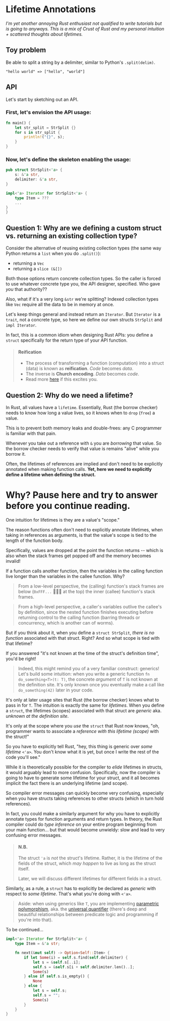 # Lifetime Annotations

_I'm yet another annoying Rust enthusiast not qualified to write tutorials but is going to anyways.
This is a mix of Crust of Rust and my personal intuition + scattered thoughts about lifetimes._

## Toy problem

Be able to split a string by a delimiter, similar to Python's `.split(delim)`.

`"hello world" => ["hello", "world"]`

## API

Let's start by sketching out an API.

### First, let's envision the API usage:

```rust
fn main() {
    let str_split = StrSplit {}
    for s in str_split {
        println!("{}", s);
    }
}
```

### Now, let's define the skeleton enabling the usage:
```rust
pub struct StrSplit<'a> {
    s: &'a str,
    delimiter: &'a str,
}

impl<'a> Iterator for StrSplit<'a> {
    type Item = ???
    ...
}
}
```

## Question 1: Why are we defining a custom struct vs. returning an existing collection type?

Consider the alternative of reusing existing collection types (the same way Python returns a `list`
when you do `.split()`):
- returning a `Vec`
- returning a `slice (&[])`

Both those options return concrete collection types. So the caller is forced to use whatever concrete
type you, the API designer, specified. Who gave _you_ that authority??

Also, what if it's a very long `&str` we're splitting? Indexed collection types like `Vec` require 
all the data to be in memory at once.

Let's keep things general and instead return an `Iterator`. But `Iterator` is a `trait`, not a 
concrete type, so here we define our own structs `StrSplit` and `impl Iterator`.

In fact, this is a common idiom when designing Rust APIs: you define a `struct` specifically for
the return type of your API function.

> #### Reification
> * The process of transforming a function (computation) into a struct (data) is known as **reification**. _Code_ becomes _data_.
> * The inverse is **Church encoding**. _Data_ becomes _code_.
> * Read more [here](https://underscore.io/blog/posts/2017/06/02/uniting-church-and-state.html) if this excites you.


## Question 2: Why do we need a lifetime?

In Rust, all values have a `lifetime`. Essentially, Rust (the borrow checker) needs to know how
long a value lives, so it knows when to `drop` (`free`) a value.

This is to prevent both memory leaks and double-frees: any C programmer is familiar with that pain.

Whenever you take out a reference with `&` you are _borrowing_ that value. So the borrow checker
needs to verify that value is remains "alive" while you borrow it.

Often, the lifetimes of references are implied and don't need to be explicitly annotated when 
making function calls. **Yet, here we need to explicitly define a lifetime when defining the 
struct.**

# Why? Pause here and try to answer before you continue reading.

One intuition for lifetimes is they are a value's "scope."

The reason functions often don't need to explicitly annotate lifetimes, when taking in
references as arguments, is that the value's scope is tied to the length of the function body.

Specifically, values are dropped at the point the function returns -- which is also when the stack 
frames get popped off and the memory becomes invalid!

If a function calls another function, then the variables in the calling function live 
longer than the variables in the callee function. Why?

> From a low-level perspective, the (calling) function's stack frames are below (`0xFFF...` 🦊🦊🦊 
> at the top) the inner (callee) function's stack frames.

> From a high-level perspective, a caller's variables outlive the callee's by definition, since
> the nested function finishes executing before returning control to the calling function
> (barring threads or concurrency, which is another can of worms).

But if you think about it, when you define a `struct StrSplit`, _there is no function_ associated
with that struct. Right? And so what scope is tied with that lifetime?

If you answered "it's not known at the time of the struct's definition time", you'd be right!

> Indeed, this might remind you of a very familiar construct: generics!
> Let's build some intuition: when you write a generic function
> `fn do_something<T>(t: T)`, the concrete _argument_ of `T` is not known at the definition site.
> It's only known once you eventually make a call like `do_something(42)` later in your code.

It's only at later usage sites that Rust (the borrow checker) knows what to pass in for `T`.
The intuition is exactly the same for _lifetimes_. When you define a `struct`, the 
lifetimes (scopes) associated with that struct are _generic_ aka. _unknown at the definition site_.

It's only at the scope where you _use_ the `struct` that Rust now knows, "oh, programmer wants to 
associate a _reference with this lifetime (scope)_ with the struct!"

So you have to explicitly tell Rust, "hey, this thing is generic over _some lifetime_ `<'a>`.
You don't know what it is yet, but once I write the rest of the code you'll see."

While it is theoretically possible for the compiler to _elide_ lifetimes in structs, it would
arguably lead to more confusion. Specifically, now the compiler is going to have
to generate some lifetime for your struct, and it all becomes implicit the fact there is an
underlying lifetime (and scope).

So compiler error messages can quickly become very confusing, especially when you have structs
taking references to other structs (which in turn hold references).

In fact, you could make a similarly argument for why you have to explicitly annotate types for
function arguments and return types. In theory, the Rust compiler could do _type inference_ on your 
entire program beginning from your main function... but that would become unwieldy: slow and lead 
to very confusing error messages.

> #### N.B.
> The struct `'a` is _not_ the struct's lifetime. Rather, it is the lifetime of the fields of the
> struct, which _may happen_ to live as long as the struct itself.
> 
> Later, we will discuss different lifetimes for different fields in a struct.


Similarly, as a rule, a `struct` has to explicitly be declared as _generic_ with respect to _some 
lifetime_. That's what you're doing with `<'a>`.

> Aside: when using generics like `T`, you are implementing
[parametric polymorphism](https://en.wikipedia.org/wiki/Parametric_polymorphism), aka. the
[universal quantifier](https://en.wikipedia.org/wiki/Universal_quantification)
(there's deep and beautiful relationships between predicate logic and programming if you're into
that).

To be continued...

```rust
impl<'a> Iterator for StrSplit<'a> {
    type Item = &'a str;

    fn next(&mut self) -> Option<Self::Item> {
        if let Some(i) = self.s.find(self.delimiter) {
            let s = &self.s[..i];
            self.s = &self.s[i + self.delimiter.len()..];
            Some(s)
        } else if self.s.is_empty() {
            None
        } else {
            let s = self.s;
            self.s = "";
            Some(s)
        }
    }
}
```